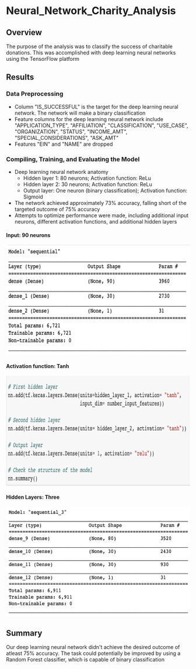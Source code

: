 # Neural_Network_Charity_Analysis
## Overview<br>
The purpose of the analysis was to classify the success of charitable donations. This was accomplished with deep learning neural networks using the TensorFlow platform<br>

## Results
### Data Preprocessing<br>
- Column "IS_SUCCESSFUL" is the target for the deep learning neural network. The network will make a binary classification
- Feature columns for the deep learning neural network include "APPLICATION_TYPE", "AFFILIATION", "CLASSIFICATION", "USE_CASE", "ORGANIZATION", "STATUS", "INCOME_AMT", "SPECIAL_CONSIDERATIONS", "ASK_AMT"
- Features "EIN" and "NAME" are dropped 

### Compiling, Training, and Evaluating the Model<br>
- Deep learning neural network anatomy
  - Hidden layer 1: 80 neurons; Activation function: ReLu
  - Hidden layer 2: 30 neurons; Activation function: ReLu
  - Output layer: One neuron (binary classification); Activation function: Sigmoid
- The network achieved approximately 73% accuracy, falling short of the targeted outcome of 75% accuracy
- Attempts to optimize performance were made, including additional input neurons, different activation functions, and additional hidden layers<br>

#### Input: 90 neurons
<img src= "https://github.com/ChrisBarton107/Neural_Network_Charity_Analysis/blob/main/Resources/Input.png" height="300" width="600"><br>
#### Activation function: Tanh
<img src= "https://github.com/ChrisBarton107/Neural_Network_Charity_Analysis/blob/main/Resources/Activation.png" height="300" width="700"><br>
#### Hidden Layers: Three
<img src= "https://github.com/ChrisBarton107/Neural_Network_Charity_Analysis/blob/main/Resources/Hidden.png" height="300" width="600"><br>

## Summary
Our deep learning neural network didn't achieve the desired outcome of atleast 75% accuracy. The task could potentially be improved by using a Random Forest classifier, which is capable of binary classification
